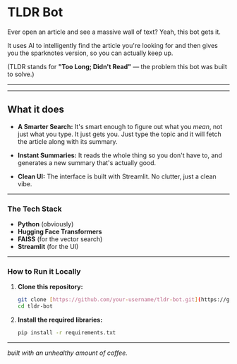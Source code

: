 # TLDR Bot

Ever open an article and see a massive wall of text? Yeah, this bot gets it.

It uses AI to intelligently find the article you're looking for and then gives you the sparknotes version, so you can actually keep up.

(TLDR stands for **"Too Long; Didn't Read"** — the problem this bot was built to solve.)

---
---

## What it does

* **A Smarter Search:** It's smart enough to figure out what you *mean*, not just what you type. It just gets you. Just type the topic and it will fetch the article along with its summary.

* **Instant Summaries:** It reads the whole thing so you don't have to, and generates a new summary that's actually good.

* **Clean UI:** The interface is built with Streamlit. No clutter, just a clean vibe.

---

### The Tech Stack

* **Python** (obviously)
* **Hugging Face Transformers**
* **FAISS** (for the vector search)
* **Streamlit** (for the UI)

---

### How to Run it Locally

1. **Clone this repository:**

    ```bash
    git clone [https://github.com/your-username/tldr-bot.git](https://github.com/your-username/tldr-bot.git)
    cd tldr-bot
    ```

2. **Install the required libraries:**

    ```bash
    pip install -r requirements.txt
    ```

---
*built with an unhealthy amount of coffee.*
